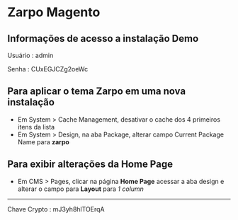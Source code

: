 # Zarpo Magento

## Informações de acesso a instalação Demo

Usuário : admin

Senha : CUxEGJCZg2oeWc

## Para aplicar o tema Zarpo em uma nova instalação

- Em System > Cache Management, desativar o cache dos 4 primeiros itens da lista
- Em System > Design, na aba Package, alterar campo Current Package Name para **zarpo**

## Para exibir alterações da Home Page

- Em CMS > Pages, clicar na página **Home Page** acessar a aba design e alterar o campo para **Layout** para *1 column*

----

Chave Crypto : mJ3yh8hlTOErqA
